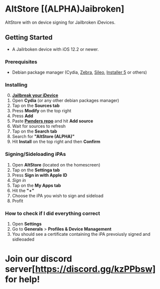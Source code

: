 # AltStore [(ALPHA)Jaibroken]

AltStore with on device signing for Jailbroken iDevices.

## Getting Started

- A Jailrboken device with iOS 12.2 or newer.

### Prerequisites

- Debian package manager (Cydia, [Zebra](https://getzbra.com/), [Sileo](https://www.reddit.com/r/jailbreak/comments/fe7t5l/tutorial_the_no_bs_solution_for_sileo_on_unc0ver/), [Installer 5](https://apptapp.me/repo/) or others)

### Installing

0. [**Jailbreak your iDevice**](https://ios.cfw.guide/)
1. Open **Cydia** (or any other debian packages manager)
2. Tap on the **Sources tab**
3. Press **Modify** on the top right
4. Press **Add** 
5. Paste [**Pwnders repo**](https://pwnders.github.io/repo/) and hit **Add source**
6. Wait for sources to refresh
7. Tap on the **Search tab**
8. Search for **"AltStore (ALPHA)"**
9. Hit **Install** on the top right and then **Confirm**

### Signing/Sideloading iPAs

1. Open **AltStore** (located on the homescreen)
2. Tap on the **Settinga tab**
3. Press **Sign in with Apple ID**
4. *Sign in*
5. Tap on the **My Apps tab**
6. Hit the **"+"**
7. Choose the iPA you wish to sign and sideload
8. Profit

### How to check if I did everything correct

1. Open **Settings**
2. Go to **Generals** > **Profiles & Device Management**
3. You should see a certificate containing the iPA prevoiusly signed and sidleoaded

# Join our **discord server**[https://discord.gg/kzPPbsw] for help!
